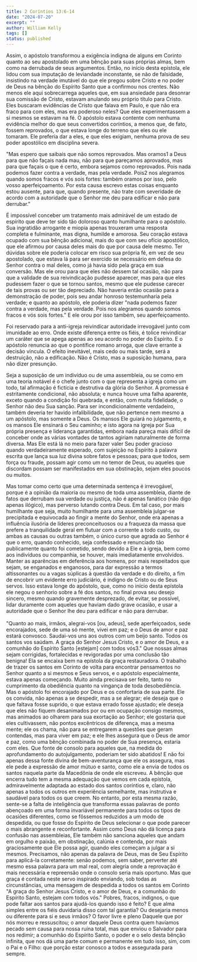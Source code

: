 ```yaml
---
title: 2 Coríntios 13:6-14
date: "2024-07-20"
excerpt: ""
author: William Kelly
tags: []
status: published
---
```


Assim, o apóstolo transformou a exigência indigna de alguns em Corinto
quanto ao seu apostolado em uma bênção para suas próprias almas, bem
como na derrubada de seus argumentos. Então, no início desta epístola,
ele lidou com sua imputação de leviandade inconstante, se não de
falsidade, insistindo na verdade imutável do que ele pregou sobre Cristo
e no poder de Deus na bênção do Espírito Santo que a confirmou nos
crentes. Não menos ele aqui sobrecarrega aqueles que, em sua ansiedade
para desonrar sua comissão de Cristo, estavam anulando seu próprio
título para Cristo. Eles buscaram evidências de Cristo que falava em
Paulo, e que não era fraco para com eles, mas era poderoso neles? Que
eles experimentassem a si mesmos se estavam na fé. O apóstolo estava
contente com nenhuma evidência melhor do que seus convertidos coríntios,
a menos que, de fato, fossem reprovados, o que estava longe do terreno
que eles ou ele tomaram. Ele preferia dar a eles, e que eles exigiam,
nenhuma prova de seu poder apostólico em disciplina severa.

"Mas espero que saibais que não somos reprovados. Mas oramos1 a Deus
para que não façais nada mau, não para que pareçamos aprovados, mas para
que façais o que é certo, embora sejamos como reprovados. Pois nada
podemos fazer contra a verdade, mas pela verdade. Pois2 nos alegramos
quando somos fracos e vós sois fortes: também oramos por isso, pelo
vosso aperfeiçoamento. Por esta causa escrevo estas coisas enquanto
estou ausente, para que, quando presente, não trate com severidade de
acordo com a autoridade que o Senhor me deu para edificar e não para
derrubar."

É impossível conceber um tratamento mais admirável de um estado de
espírito que deve ter sido tão doloroso quanto humilhante para o
apóstolo. Sua ingratidão arrogante e miopia apenas trouxeram uma
resposta completa e fulminante, mas digna, humilde e amorosa. Seu
coração estava ocupado com sua bênção adicional, mais do que com seu
ofício apostólico, que ele afirmou por causa deles mais do que por causa
dele mesmo. Ter dúvidas sobre ele poderia colocar em risco sua própria
fé, em vez de seu apostolado, que estava lá para ser exercido se
necessário em defesa do Senhor contra o mal deles, como já havia sido
pela graça em sua conversão. Mas ele orou para que eles não dessem tal
ocasião, não para que a validade de sua reivindicação pudesse aparecer,
mas para que eles pudessem fazer o que se tornou santos, mesmo que ele
pudesse carecer de tais provas ou ser tão depreciado. Não haveria então
ocasião para a demonstração de poder, pois seu andar honroso
testemunharia pela verdade; e quanto ao apóstolo, ele poderia dizer
"nada podemos fazer contra a verdade, mas pela verdade. Pois nos
alegramos quando somos fracos e vós sois fortes." E ele orou por isso
também, seu aperfeiçoamento.

Foi reservado para a anti-igreja reivindicar autoridade irrevogável
junto com imunidade ao erro. Onde existe diferença entre os fiéis, é
tolice reivindicar um caráter que se apega apenas ao seu acordo no poder
do Espírito. E o apóstolo renuncia ao que o pontífice romano arroga, que
clave errante a decisão vincula. O efeito inevitável, mais cedo ou mais
tarde, será a destruição, não a edificação. Não é Cristo, mas a
suposição humana, para não dizer presunção.

Seja a suposição de um indivíduo ou de uma assembleia, ou se como em uma
teoria notável é o chefe junto com o que representa a igreja como um
todo, tal afirmação é fictícia e destrutiva da glória do Senhor. A
promessa é estritamente condicional, não absoluta; e nunca houve uma
falha aparente, exceto quando a condição foi quebrada, e então, com
muita fidelidade, o Senhor não deu Sua sanção. Para ser
incondicionalmente verdadeiro, também deveria ter havido infalibilidade,
que não pertence nem mesmo a um apóstolo, mas somente a Deus. Os mansos
Ele guiará no julgamento, e os mansos Ele ensinará o Seu caminho; e isto
agora na igreja por Sua própria presença e liderança garantidas, embora
nada pareça mais difícil de conceber onde as várias vontades de tantos
agiriam naturalmente de forma diversa. Mas Ele está lá no meio para
fazer valer Seu poder gracioso quando verdadeiramente esperado, com
sujeição no Espírito à palavra escrita que lança sua luz divina sobre
fatos e pessoas; para que todos, sem força ou fraude, possam agir como
um no temor de Deus, ou aqueles que discordam possam ser manifestados em
sua obstinação, sejam eles poucos ou muitos.

Mas tomar como certo que uma determinada sentença é irrevogável, porque
é a opinião da maioria ou mesmo de toda uma assembleia, diante de fatos
que derrubam sua verdade ou justiça, não é apenas fanático (não digo
apenas ilógico), mas perverso lutando contra Deus. Em tal caso, por mais
humilhante que seja, muito humilhante para uma assembleia julgar-se
precipitada e equivocada ao fingir a mente do Senhor, onde era apenas a
influência ilusória de líderes preconceituosos ou a fraqueza da massa
que prefere a tranquilidade geral em flutuar com a corrente a todo
custo, ou ambas as causas ou outras também, o único curso que agrada ao
Senhor é que o erro, quando conhecido, seja confessado e renunciado tão
publicamente quanto foi cometido, sendo devido a Ele e à igreja, bem
como aos indivíduos ou companhia, se houver, mais imediatamente
envolvidos. Manter as aparências em deferência aos homens, por mais
respeitados que sejam, se enganados e enganosos, para dar expressão a
termos altissonantes ou a vagas súplicas à questão da verdade e do
direito, a fim de encobrir um evidente erro judiciário, é indigno de
Cristo ou de Seus servos. Isso estava longe do apóstolo, que, como no
início desta epístola ele negou o senhorio sobre a fé dos santos, no
final prova seu desejo sincero, mesmo quando gravemente desprezado, de
evitar, se possível, lidar duramente com aqueles que haviam dado grave
ocasião, e usar a autoridade que o Senhor lhe deu para edificar e não
para derrubar.\
\
"Quanto ao mais, irmãos, alegrai-vos \[ou, adeus\], sede aperfeiçoados,
sede encorajados, sede de uma só mente, vivei em paz; e o Deus de amor e
paz estará convosco. Saudai-vos uns aos outros com um beijo santo. Todos
os santos vos saúdam. A graça do Senhor Jesus Cristo, e o amor de Deus,
e a comunhão do Espírito Santo \[estejam\] com todos vós3." Que nossas
almas sejam corrigidas, fortalecidas e revigoradas por uma conclusão tão
benigna! Ela se encaixa bem na epístola da graça restauradora. O
trabalho de trazer os santos em Corinto de volta para encontrar
pensamentos no Senhor quanto a si mesmos e Seus servos, e o apóstolo
especialmente, estava apenas começando. Muito ainda precisava ser feito,
tanto no cumprimento da obediência quanto na vingança de toda
desobediência. Mas o apóstolo foi encorajado por Deus e os confortaria
de sua parte. Ele os convida, não apenas a se despedir, mas a se
alegrar; ele deseja que o que faltava fosse suprido, o que estava errado
fosse ajustado; ele deseja que eles não fiquem desanimados por ou em
ocupação consigo mesmos, mas animados ao olharem para sua exortação ao
Senhor; ele gostaria que eles cultivassem, não pontos excêntricos de
diferença, mas a mesma mente; ele os chama, não para se entregarem a
questões que geram contendas, mas para viver em paz; e ele lhes assegura
que o Deus de amor e paz, como uma bênção combinada no poder de Sua
presença, estaria com eles. Que fonte de consolo para aqueles que, na
medida do aprofundamento do autojulgamento, poderiam ter sido abatidos!
E não foi apenas dessa fonte divina de bem-aventurança que ele os
assegura, mas ele pede a expressão de amor mútuo e santo, como ele a
envia de todos os santos naquela parte da Macedônia de onde ele
escreveu. A bênção que encerra tudo tem a mesma adequação que vemos em
cada epístola, admiravelmente adaptada ao estado dos santos coríntios e,
claro, não apenas a todos os outros em experiência semelhante, mas
instrutiva e saudável para todos os que creem. No entanto, por esta
mesma razão, sente-se a falta de inteligência que transforma essas
palavras de ponto abençoado em uma forma invariável permanente para
todos os tipos de ocasiões diferentes, como se fôssemos reduzidos a um
modo de despedida, ou que fosse do Espírito de Deus selecionar o que
pode parecer o mais abrangente e reconfortante. Assim como Deus não dá
licença para confusão nas assembleias, Ele também não sanciona aqueles
que andam em orgulho e paixão, em obstinação, calúnia e contenda, por
mais graciosamente que Ele possa agir, quando eles começam a julgar a si
mesmos. Precisamos, não apenas da palavra de Deus, mas de Seu Espírito
para aplicá-la corretamente: senão podemos, sem saber, perverter até
mesmo essa palavra para um mal real, com alegria onde a reprovação é
mais necessária e repreensão onde o consolo seria mais oportuno. Mas que
graça é contada neste servo inspirado enviando, sob todas as
circunstâncias, uma mensagem de despedida a todos os santos em Corinto
"A graça do Senhor Jesus Cristo, e o amor de Deus, e a comunhão do
Espírito Santo, estejam com todos vós." Pobres, fracos, indignos, o que
pode faltar aos santos para ajudá-los quando isso é feito? E que alma
simples entre os fiéis duvidaria disso com tal garantia? Ou desejaria
menos ou diferente para si e seus irmãos? O favor livre e pleno Daquele
que por nós morreu e ressuscitou; o amor daquele Deus contra quem
havíamos pecado sem causa para nossa ruína total, mas que enviou o
Salvador para nos redimir; a comunhão do Espírito Santo, o poder e o
selo desta bênção infinita, que nos dá uma parte comum e permanente em
tudo isso, sim, com o Pai e o Filho: que porção estar conosco a todos e
assegurada para sempre.
